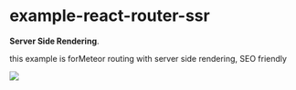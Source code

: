 # example-react-router-ssr

**Server Side Rendering**.

this example is forMeteor routing with server side rendering, SEO friendly

![](http://i.giphy.com/1axs9Kjhuut44.gif)
